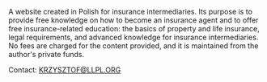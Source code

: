 A website created in Polish for insurance intermediaries. 
Its purpose is to provide free knowledge on how to become an insurance agent and to offer free insurance-related education: 
the basics of property and life insurance, 
legal requirements, 
and advanced knowledge for insurance intermediaries. 
No fees are charged for the content provided, and it is maintained from the author's private funds.

Contact: KRZYSZTOF@LLPL.ORG

